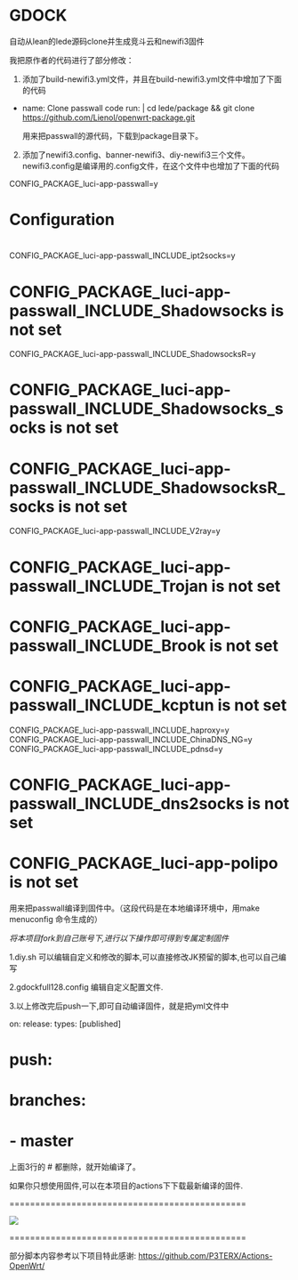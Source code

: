 # GDOCK
自动从lean的lede源码clone并生成竞斗云和newifi3固件

我把原作者的代码进行了部分修改：
1. 添加了build-newifi3.yml文件，并且在build-newifi3.yml文件中增加了下面的代码
- name: Clone passwall code
      run: |
        cd lede/package &&  git clone https://github.com/Lienol/openwrt-package.git
		
  用来把passwall的源代码，下载到package目录下。
2. 添加了newifi3.config、banner-newifi3、diy-newifi3三个文件。
   newifi3.config是编译用的.config文件，在这个文件中也增加了下面的代码

CONFIG_PACKAGE_luci-app-passwall=y 
#
# Configuration
#
CONFIG_PACKAGE_luci-app-passwall_INCLUDE_ipt2socks=y
# CONFIG_PACKAGE_luci-app-passwall_INCLUDE_Shadowsocks is not set
CONFIG_PACKAGE_luci-app-passwall_INCLUDE_ShadowsocksR=y
# CONFIG_PACKAGE_luci-app-passwall_INCLUDE_Shadowsocks_socks is not set
# CONFIG_PACKAGE_luci-app-passwall_INCLUDE_ShadowsocksR_socks is not set
CONFIG_PACKAGE_luci-app-passwall_INCLUDE_V2ray=y
# CONFIG_PACKAGE_luci-app-passwall_INCLUDE_Trojan is not set
# CONFIG_PACKAGE_luci-app-passwall_INCLUDE_Brook is not set
# CONFIG_PACKAGE_luci-app-passwall_INCLUDE_kcptun is not set
CONFIG_PACKAGE_luci-app-passwall_INCLUDE_haproxy=y
CONFIG_PACKAGE_luci-app-passwall_INCLUDE_ChinaDNS_NG=y
CONFIG_PACKAGE_luci-app-passwall_INCLUDE_pdnsd=y
# CONFIG_PACKAGE_luci-app-passwall_INCLUDE_dns2socks is not set
# CONFIG_PACKAGE_luci-app-polipo is not set

  用来把passwall编译到固件中。（这段代码是在本地编译环境中，用make menuconfig 命令生成的）



  
*将本项目fork到自己账号下,进行以下操作即可得到专属定制固件*

1.diy.sh
可以编辑自定义和修改的脚本,可以直接修改JK预留的脚本,也可以自己编写

2.gdockfull128.config
编辑自定义配置文件.

3.以上修改完后push一下,即可自动编译固件，就是把yml文件中


on: 
  release:
    types: [published]
#  push:
#    branches: 
#      - master


上面3行的 # 都删除，就开始编译了。


如果你只想使用固件,可以在本项目的actions下下载最新编译的固件.

==============================================

![](/screenshots/r619ac1.png)

==============================================

部分脚本内容参考以下项目特此感谢:
https://github.com/P3TERX/Actions-OpenWrt/
